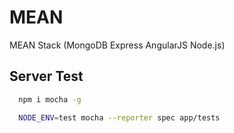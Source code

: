 # MEAN

MEAN Stack (MongoDB Express AngularJS Node.js)

## Server Test

```bash
  npm i mocha -g

  NODE_ENV=test mocha --reporter spec app/tests
```
